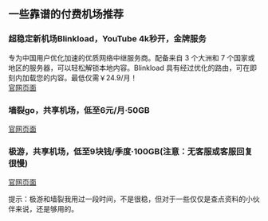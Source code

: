## 一些靠谱的付费机场推荐
### 超稳定新机场Blinkload，YouTube 4k秒开，金牌服务
专为中国用户优化加速的优质网络中继服务商。配备来自 3 个大洲和 7 个国家或地区的服务器，可以轻松解锁本地内容。Blinkload 具有经过优化的路由，可在即刻内加载您的内容。最低仅需￥24.9/月！  
[官网页面](http://suo.im/4ur7CI)

### 墙裂go，共享机场，低至6元/月·50GB
[官网页面](https://dwz.cn/Z3rDuTXG)
  
### 极游，共享机场，低至9块钱/季度·100GB(注意：无客服或客服回复很慢)
[官网页面](https://dwz.cn/JXyFiztL)

提示：极游和墙裂我用过一段时间，不是很稳，但对于一些仅仅是查点资料的小伙伴来说，还是够用的。
